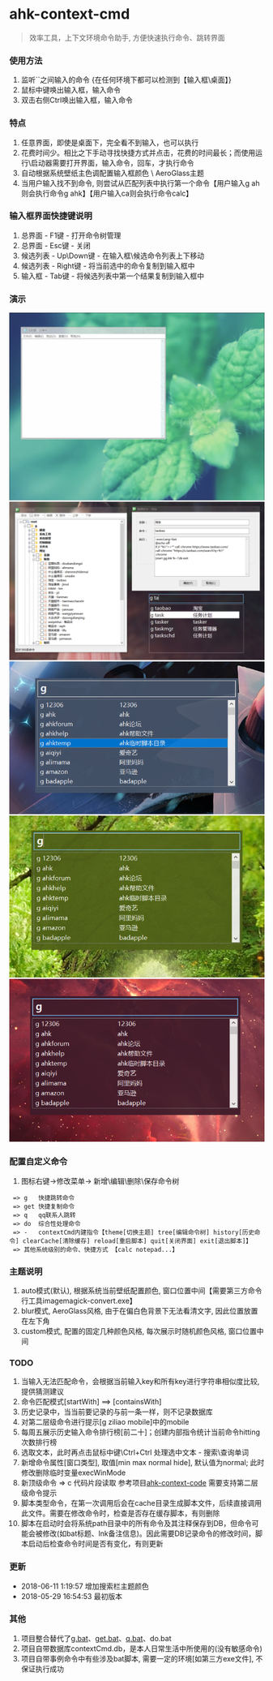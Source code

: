 # ahk-context-cmd
> 效率工具，上下文环境命令助手, 方便快速执行命令、跳转界面


### 使用方法
1. 监听``之间输入的命令 {在任何环境下都可以检测到【输入框\桌面】}
2. 鼠标中键唤出输入框，输入命令
3. 双击右侧Ctrl唤出输入框，输入命令


### 特点
1. 任意界面，即使是桌面下，完全看不到输入，也可以执行
2. 花费时间少。相比之下手动寻找快捷方式并点击，花费的时间最长；而使用运行\启动器需要打开界面，输入命令，回车，才执行命令
3. 自动根据系统壁纸主色调配置输入框颜色 \ AeroGlass主题
4. 当用户输入找不到命令, 则尝试从匹配列表中执行第一个命令【用户输入g ah则会执行命令g ahk】【用户输入ca则会执行命令calc】


### 输入框界面快捷键说明
 1. 总界面   - F1键      - 打开命令树管理
 2. 总界面   - Esc键     - 关闭
 3. 候选列表 - Up\Down键 - 在输入框\候选命令列表上下移动
 4. 候选列表 - Right键   - 将当前选中的命令复制到输入框中
 5. 输入框   - Tab键     - 将候选列表中第一个结果复制到输入框中




### 演示
<div align=center><img src="https://github.com/bjc5233/ahk-context-cmd/raw/master/resources/demo.gif"/></div>
<div align=center><img src="https://github.com/bjc5233/ahk-context-cmd/raw/master/resources/demo.png"/></div>
<div align=center><img src="https://github.com/bjc5233/ahk-context-cmd/raw/master/resources/demo2.png"/></div>
<div align=center><img src="https://github.com/bjc5233/ahk-context-cmd/raw/master/resources/demo3.png"/></div>
<div align=center><img src="https://github.com/bjc5233/ahk-context-cmd/raw/master/resources/demo4.png"/></div>




### 配置自定义命令
1. 图标右键->修改菜单-> 新增\编辑\删除\保存命令树
```
 => g   快捷跳转命令
 => get 快捷复制命令
 => q   qq联系人跳转
 => do  综合性处理命令
 => -   contextCmd内建指令【theme[切换主题] tree[编辑命令树] history[历史命令] clearCache[清除缓存] reload[重启脚本] quit[关闭界面] exit[退出脚本]】 
 => 其他系统级别的命令、快捷方式 【calc notepad...】
```






### 主题说明
 1. auto模式(默认), 根据系统当前壁纸配置颜色, 窗口位置中间【需要第三方命令行工具imagemagick-convert.exe】
 2. blur模式, AeroGlass风格, 由于在偏白色背景下无法看清文字, 因此位置放置在左下角
 3. custom模式, 配置的固定几种颜色风格, 每次展示时随机颜色风格, 窗口位置中间



### TODO
1. 当输入无法匹配命令，会根据当前输入key和所有key进行字符串相似度比较, 提供猜测建议
2. 命令匹配模式[startWith] ==> [containsWith]
3. 历史记录中，当当前要记录的与前一条一样，则不记录数据库
4. 对第二层级命令进行提示[g ziliao mobile]中的mobile
5. 每周五展示历史输入命令排行榜[前二十]；创建内部指令统计当前命令hitting次数排行榜
6. 选取文本，此时再点击鼠标中键\Ctrl+Ctrl    处理选中文本 - 搜索\查询单词
7. 新增命令属性[窗口类型], 取值[min max normal hide], 默认值为normal; 此时修改删除临时变量execWinMode
8. 新顶级命令 => c 代码片段读取    参考项目[ahk-context-code](https://github.com/bjc5233/ahk-context-code)      需要支持第二层级命令提示
9. 脚本类型命令，在第一次调用后会在cache目录生成脚本文件，后续直接调用此文件。需要在修改命令时，检查是否存在缓存脚本，有则删除
10. 脚本在启动时会将系统path目录中的所有命令及其注释保存到DB，但命令可能会被修改(如bat标题、lnk备注信息)。因此需要DB记录命令的修改时间，脚本启动后检查命令时间是否有变化，有则更新



### 更新
* 2018-06-11  1:19:57 增加搜索栏主题颜色
* 2018-05-29 16:54:53 最初版本



### 其他
1. 项目整合替代了[g.bat](https://github.com/bjc5233/batch-shortcut-go)、[get.bat](https://github.com/bjc5233/batch-shortcut-get)、[q.bat](https://github.com/bjc5233/batch-shortcut-qq)、do.bat
2. 项目自带数据库contextCmd.db，是本人日常生活中所使用的(没有敏感命令)
3. 项目自带事例命令中有些涉及bat脚本, 需要一定的环境[如第三方exe文件], 不保证执行成功
